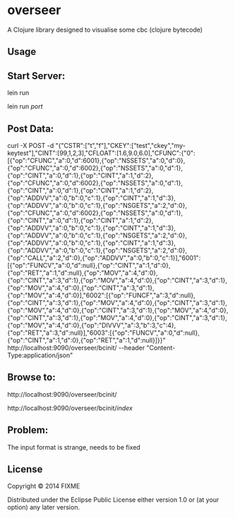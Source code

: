 # overseer

A Clojure library designed to visualise some cbc (clojure bytecode)

## Usage


Start Server:
----------------

lein run


lein run *port*



Post Data:
----------------

curl -X POST -d  "{\"CSTR\":[\"t\",\"f\"],\"CKEY\":[\"test\",\"ckey\",\"my-keytest\"],\"CINT\":[99,1,2,3],\"CFLOAT\":[1.6,9.0,6.0],\"CFUNC\":{\"0\":[{\"op\":\"CFUNC\",\"a\":0,\"d\":6001},{\"op\":\"NSSETS\",\"a\":0,\"d\":0},{\"op\":\"CFUNC\",\"a\":0,\"d\":6002},{\"op\":\"NSSETS\",\"a\":0,\"d\":1},{\"op\":\"CINT\",\"a\":0,\"d\":1},{\"op\":\"CINT\",\"a\":1,\"d\":2},{\"op\":\"CFUNC\",\"a\":0,\"d\":6002},{\"op\":\"NSSETS\",\"a\":0,\"d\":1},{\"op\":\"CINT\",\"a\":0,\"d\":1},{\"op\":\"CINT\",\"a\":1,\"d\":2},{\"op\":\"ADDVV\",\"a\":0,\"b\":0,\"c\":1},{\"op\":\"CINT\",\"a\":1,\"d\":3},{\"op\":\"ADDVV\",\"a\":0,\"b\":0,\"c\":1},{\"op\":\"NSGETS\",\"a\":2,\"d\":0},{\"op\":\"CFUNC\",\"a\":0,\"d\":6002},{\"op\":\"NSSETS\",\"a\":0,\"d\":1},{\"op\":\"CINT\",\"a\":0,\"d\":1},{\"op\":\"CINT\",\"a\":1,\"d\":2},{\"op\":\"ADDVV\",\"a\":0,\"b\":0,\"c\":1},{\"op\":\"CINT\",\"a\":1,\"d\":3},{\"op\":\"ADDVV\",\"a\":0,\"b\":0,\"c\":1},{\"op\":\"NSGETS\",\"a\":2,\"d\":0},{\"op\":\"ADDVV\",\"a\":0,\"b\":0,\"c\":1},{\"op\":\"CINT\",\"a\":1,\"d\":3},{\"op\":\"ADDVV\",\"a\":0,\"b\":0,\"c\":1},{\"op\":\"NSGETS\",\"a\":2,\"d\":0},{\"op\":\"CALL\",\"a\":2,\"d\":0},{\"op\":\"ADDVV\",\"a\":0,\"b\":0,\"c\":1}],\"6001\":[{\"op\":\"FUNCV\",\"a\":0,\"d\":null},{\"op\":\"CINT\",\"a\":1,\"d\":0},{\"op\":\"RET\",\"a\":1,\"d\":null},{\"op\":\"MOV\",\"a\":4,\"d\":0},{\"op\":\"CINT\",\"a\":3,\"d\":1},{\"op\":\"MOV\",\"a\":4,\"d\":0},{\"op\":\"CINT\",\"a\":3,\"d\":1},{\"op\":\"MOV\",\"a\":4,\"d\":0},{\"op\":\"CINT\",\"a\":3,\"d\":1},{\"op\":\"MOV\",\"a\":4,\"d\":0}],\"6002\":[{\"op\":\"FUNCF\",\"a\":3,\"d\":null},{\"op\":\"CINT\",\"a\":3,\"d\":1},{\"op\":\"MOV\",\"a\":4,\"d\":0},{\"op\":\"CINT\",\"a\":3,\"d\":1},{\"op\":\"MOV\",\"a\":4,\"d\":0},{\"op\":\"CINT\",\"a\":3,\"d\":1},{\"op\":\"MOV\",\"a\":4,\"d\":0},{\"op\":\"CINT\",\"a\":3,\"d\":1},{\"op\":\"MOV\",\"a\":4,\"d\":0},{\"op\":\"CINT\",\"a\":3,\"d\":1},{\"op\":\"MOV\",\"a\":4,\"d\":0},{\"op\":\"DIVVV\",\"a\":3,\"b\":3,\"c\":4},{\"op\":\"RET\",\"a\":3,\"d\":null}],\"6003\":[{\"op\":\"FUNCV\",\"a\":0,\"d\":null},{\"op\":\"CINT\",\"a\":1,\"d\":0},{\"op\":\"RET\",\"a\":1,\"d\":null}]}}"  http://localhost:9090/overseer/bcinit/  --header "Content-Type:application/json"


Browse to:
----------------

http://localhost:9090/overseer/bcinit/



http://localhost:9090/overseer/bcinit/*index*


Problem:
----------------

The input format is strange, needs to be fixed

## License

Copyright © 2014 FIXME

Distributed under the Eclipse Public License either version 1.0 or (at
your option) any later version.
